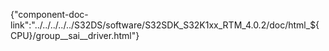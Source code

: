 {"component-doc-link":"../../../../../S32DS/software/S32SDK_S32K1xx_RTM_4.0.2/doc/html_${CPU}/group__sai__driver.html"}
